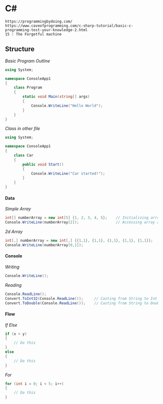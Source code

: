 # C#

```
https://programmingbydoing.com/
https://www.caveofprogramming.com/c-sharp-tutorial/basic-c-programming-test-your-knowledge-2.html
15 : The Forgetful machine
```
## Structure

*Basic Program Outline*

```c#
using System;

namespace ConsoleApp1
{
    class Program
    {
        static void Main(string[] args)
        {
            Console.WriteLine("Hello World");
        }
    }
}
```

*Class in other file*
```c#
using System;

namespace ConsoleApp1
{
    class Car
    {
        public void Start()
        {
            Console.WriteLine("Car started!");
        }
    }
}
```


#### Data

*Simple Array*
```c#
int[] numberArray = new int[5] {1, 2, 3, 4, 5};    // Initializing array
Console.WriteLine(numberArray[2]);                 // Accessing array at given index
```

*2d Array*
```c#
int[,] numberArray = new int[,] {{1,1}, {1,1}, {1,1}, {1,1}, {1,1}};    // Initializing array
Console.WriteLine(numberArray[0,1]);                                    // Accessing array at given index
```




#### Console

*Writing*
```c#
Console.WriteLine();
```

*Reading*
```c#
Console.ReadLine();
Convert.ToInt32(Console.ReadLine());     // Casting from String to Int
Convert.ToDouble(Console.ReadLine());    // Casting from String to Double
```


#### Flow

*If Else*
```c#
if (x < y)
{
    // Do this
}
else
{
    // Do this
}
```

*For*
```c#
for (int i = 0; i < 5; i++)
{
    // Do this
}
```
